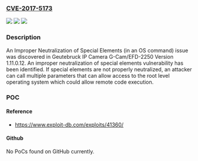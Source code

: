 ### [CVE-2017-5173](https://cve.mitre.org/cgi-bin/cvename.cgi?name=CVE-2017-5173)
![](https://img.shields.io/static/v1?label=Product&message=Geutebruck%20IP%20Cameras&color=blue)
![](https://img.shields.io/static/v1?label=Version&message=Geutebruck%20IP%20Cameras%20&color=brightgreen)
![](https://img.shields.io/static/v1?label=Vulnerability&message=CWE-78&color=brightgreen)

### Description

An Improper Neutralization of Special Elements (in an OS command) issue was discovered in Geutebruck IP Camera G-Cam/EFD-2250 Version 1.11.0.12. An improper neutralization of special elements vulnerability has been identified. If special elements are not properly neutralized, an attacker can call multiple parameters that can allow access to the root level operating system which could allow remote code execution.

### POC

#### Reference
- https://www.exploit-db.com/exploits/41360/

#### Github
No PoCs found on GitHub currently.

